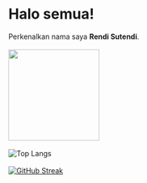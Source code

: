 # Halo semua! 
 
Perkenalkan nama saya **Rendi Sutendi**.
<br/>
<br/>
<img height="180em" src="https://github-readme-stats-eight-theta.vercel.app/api?username=RendiS10&show_icons=true&theme=radical&border_color=b22222&include_all_commits=true&count_private=true"/>
<br/>
<br/>
![Top Langs](https://github-readme-stats.vercel.app/api/top-langs/?username=RendiS10&layout=compact&theme=radical&border_color=b22222)
<br/>
<br/>
[![GitHub Streak](https://github-readme-streak-stats.herokuapp.com?user=RendiS10&theme=radical&border=b22222)](https://git.io/streak-stats)

  

